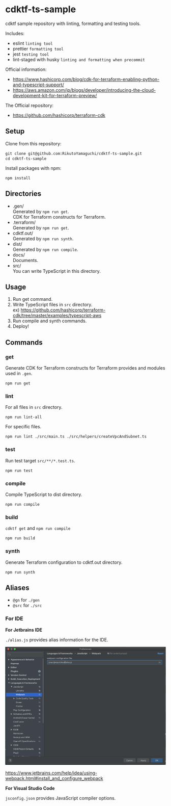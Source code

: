 # cdktf-ts-sample

cdktf sample repository with linting, formatting and testing tools.

Includes:

- eslint `linting tool`
- prettier `formatting tool`
- jest `testing tool`
- lint-staged with husky `linting and formatting when precommit`

Official information:

- https://www.hashicorp.com/blog/cdk-for-terraform-enabling-python-and-typescript-support/
- https://aws.amazon.com/jp/blogs/developer/introducing-the-cloud-development-kit-for-terraform-preview/  

The Official repository: 

- https://github.com/hashicorp/terraform-cdk

## Setup

Clone from this repository: 

```
git clone git@github.com:RikutoYamaguchi/cdktf-ts-sample.git
cd cdktf-ts-sample
```

Install packages with npm:

```
npm install
```

## Directories

- .gen/  
    Generated by `npm run get`.  
    CDK for Terraform constructs for Terraform.
- .terraform/  
    Generated by `npm run get`.
- cdktf.out/  
    Generated by `npm run synth`.
- dist/  
    Generated by `npm run compile`.
- docs/  
    Documents.
- src/  
    You can write TypeScript in this directory.

## Usage

1. Run get command. 
2. Write TypeScript files in `src` directory.  
    ex) https://github.com/hashicorp/terraform-cdk/tree/master/examples/typescript-aws
3. Run compile and synth commands.  
4. Deploy!

## Commands

### get

Generate CDK for Terraform constructs for Terraform provides and modules used in `.gen`.

```
npm run get
```

### lint

For all files in `src` directory.

```
npm run lint-all
```

For specific files.

```
npm run lint ./src/main.ts ./src/helpers/createVpcAndSubnet.ts
```

### test

Run test target `src/**/*.test.ts`.

```
npm run test
```

### compile 

Compile TypeScript to dist directory.

```
npm run compile
```

### build

`cdktf get` and `npm run compile`

```
npm run build
```

### synth

Generate Terraform configuration to cdktf.out directory.

```
npm run synth
```

## Aliases

- `@gn` for `./gen`
- `@src` for `./src`

### For IDE

**For Jetbrains IDE**

`./alias.js` provides alias information for the IDE.

![./docs/jetbrains_webpack_setting.png](./docs/jetbrains_webpack_setting.png)

https://www.jetbrains.com/help/idea/using-webpack.html#install_and_configure_webpack

**For Visual Studio Code**

`jsconfig.json` provides JavaScript compiler options.

